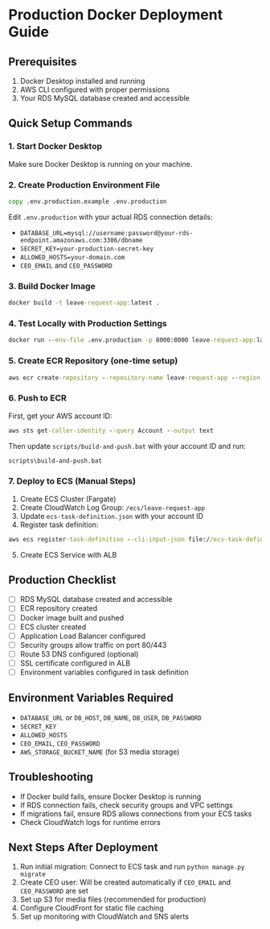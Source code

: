 # Production Docker Deployment Guide

## Prerequisites
1. Docker Desktop installed and running
2. AWS CLI configured with proper permissions
3. Your RDS MySQL database created and accessible

## Quick Setup Commands

### 1. Start Docker Desktop
Make sure Docker Desktop is running on your machine.

### 2. Create Production Environment File
```cmd
copy .env.production.example .env.production
```
Edit `.env.production` with your actual RDS connection details:
- `DATABASE_URL=mysql://username:password@your-rds-endpoint.amazonaws.com:3306/dbname`
- `SECRET_KEY=your-production-secret-key`
- `ALLOWED_HOSTS=your-domain.com`
- `CEO_EMAIL` and `CEO_PASSWORD`

### 3. Build Docker Image
```cmd
docker build -t leave-request-app:latest .
```

### 4. Test Locally with Production Settings
```cmd
docker run --env-file .env.production -p 8000:8000 leave-request-app:latest
```

### 5. Create ECR Repository (one-time setup)
```cmd
aws ecr create-repository --repository-name leave-request-app --region us-east-1
```

### 6. Push to ECR
First, get your AWS account ID:
```cmd
aws sts get-caller-identity --query Account --output text
```

Then update `scripts/build-and-push.bat` with your account ID and run:
```cmd
scripts\build-and-push.bat
```

### 7. Deploy to ECS (Manual Steps)
1. Create ECS Cluster (Fargate)
2. Create CloudWatch Log Group: `/ecs/leave-request-app`
3. Update `ecs-task-definition.json` with your account ID
4. Register task definition:
```cmd
aws ecs register-task-definition --cli-input-json file://ecs-task-definition.json
```
5. Create ECS Service with ALB

## Production Checklist
- [ ] RDS MySQL database created and accessible
- [ ] ECR repository created
- [ ] Docker image built and pushed
- [ ] ECS cluster created
- [ ] Application Load Balancer configured
- [ ] Security groups allow traffic on port 80/443
- [ ] Route 53 DNS configured (optional)
- [ ] SSL certificate configured in ALB
- [ ] Environment variables configured in task definition

## Environment Variables Required
- `DATABASE_URL` or `DB_HOST`, `DB_NAME`, `DB_USER`, `DB_PASSWORD`
- `SECRET_KEY`
- `ALLOWED_HOSTS`
- `CEO_EMAIL`, `CEO_PASSWORD`
- `AWS_STORAGE_BUCKET_NAME` (for S3 media storage)

## Troubleshooting
- If Docker build fails, ensure Docker Desktop is running
- If RDS connection fails, check security groups and VPC settings
- If migrations fail, ensure RDS allows connections from your ECS tasks
- Check CloudWatch logs for runtime errors

## Next Steps After Deployment
1. Run initial migration: Connect to ECS task and run `python manage.py migrate`
2. Create CEO user: Will be created automatically if `CEO_EMAIL` and `CEO_PASSWORD` are set
3. Set up S3 for media files (recommended for production)
4. Configure CloudFront for static file caching
5. Set up monitoring with CloudWatch and SNS alerts